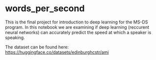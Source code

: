 # words_per_second
This is the final project for introduction to deep learning for the MS-DS program. In this notebook we are examining if deep learning (reccurent neural networks) can accurately predict the speed at which a speaker is speaking.


The dataset can be found here: https://huggingface.co/datasets/edinburghcstr/ami
